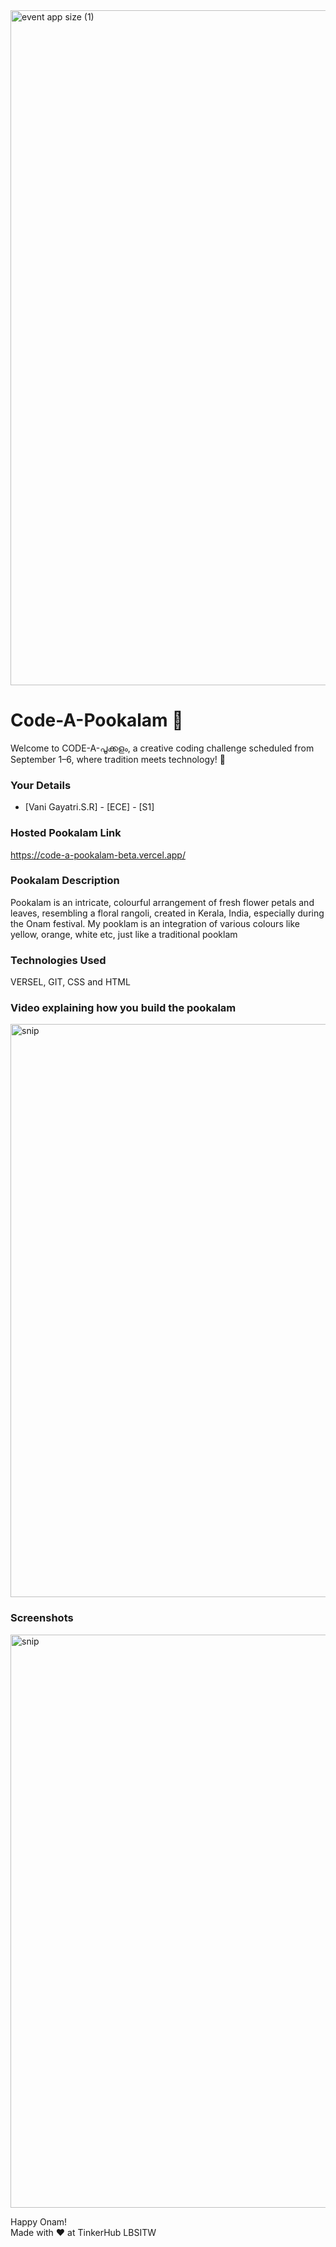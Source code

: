 <img width="1920" height="1080" alt="event app size (1)" src="https://github.com/user-attachments/assets/9c18c1de-1249-41ca-9561-1bc003606551" />

# Code-A-Pookalam 🌸
Welcome to CODE-A-പൂക്കളം, a creative coding challenge scheduled from September 1–6, where tradition meets technology! 🌼


### Your Details
- [Vani Gayatri.S.R] - [ECE] - [S1]



### Hosted Pookalam Link

https://code-a-pookalam-beta.vercel.app/

### Pookalam Description
Pookalam is an intricate, colourful arrangement of fresh flower petals and leaves, resembling a floral rangoli, created in Kerala, India, especially during the Onam festival. My pooklam is an integration of various colours like yellow, orange, white etc, just like a traditional pooklam




### Technologies Used 
VERSEL, GIT, CSS and HTML


### Video explaining how you build the pookalam

<img width="1827" height="917" alt="snip" src="https://github.com/user-attachments/assets/96b564c0-d324-41f7-8bad-f426239cc582" />


### Screenshots
<img width="1827" height="917" alt="snip" src="https://github.com/user-attachments/assets/fe89144f-af99-4903-ac6a-c8c285f3ef0b" />



Happy Onam! <br>
Made with ❤️ at TinkerHub LBSITW
